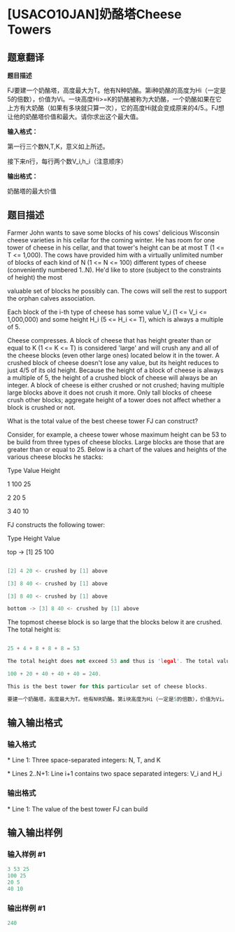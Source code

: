 # [USACO10JAN]奶酪塔Cheese Towers

## 题意翻译

**题目描述**

FJ要建一个奶酪塔，高度最大为T。他有N种奶酪。第i种奶酪的高度为Hi（一定是5的倍数），价值为Vi。一块高度Hi>=K的奶酪被称为大奶酪，一个奶酪如果在它上方有大奶酪（如果有多块就只算一次），它的高度Hi就会变成原来的4/5.。FJ想让他的奶酪塔价值和最大。请你求出这个最大值。

**输入格式：**

第一行三个数N,T,K，意义如上所述。

接下来n行，每行两个数V_i,h_i（注意顺序）

**输出格式：**

奶酪塔的最大价值

## 题目描述

Farmer John wants to save some blocks of his cows' delicious Wisconsin cheese varieties in his cellar for the coming winter. He has room for one tower of cheese in his cellar, and that tower's height can be at most T (1 <= T <= 1,000). The cows have provided him with a virtually unlimited number of blocks of each kind of N (1 <= N <= 100) different types of cheese (conveniently numbered 1..N). He'd like to store (subject to the constraints of height) the most

valuable set of blocks he possibly can. The cows will sell the rest to support the orphan calves association.

Each block of the i-th type of cheese has some value V\_i (1 <= V\_i <= 1,000,000) and some height H\_i (5 <= H\_i <= T), which is always a multiple of 5.

Cheese compresses. A block of cheese that has height greater than or equal to K (1 <= K <= T) is considered 'large' and will crush any and all of the cheese blocks (even other large ones) located below it in the tower. A crushed block of cheese doesn't lose any value, but its height reduces to just 4/5 of its old height. Because the height of a block of cheese is always a multiple of 5, the height of a crushed block of cheese will always be an integer. A block of cheese is either crushed or not crushed; having multiple large blocks above it does not crush it more. Only tall blocks of cheese crush other blocks; aggregate height of a tower does not affect whether a block is crushed or not.

What is the total value of the best cheese tower FJ can construct?

Consider, for example, a cheese tower whose maximum height can be 53 to be build from three types of cheese blocks. Large blocks are those that are greater than or equal to 25. Below is a chart of the values and heights of the various cheese blocks he stacks:

Type Value Height

1 100 25

2 20 5

3 40 10

FJ constructs the following tower:

Type Height Value

top -> [1] 25 100

```cpp

[2] 4 20 <- crushed by [1] above

[3] 8 40 <- crushed by [1] above

[3] 8 40 <- crushed by [1] above

bottom -> [3] 8 40 <- crushed by [1] above

```

The topmost cheese block is so large that the blocks below it are crushed. The total height is:

```cpp

25 + 4 + 8 + 8 + 8 = 53

The total height does not exceed 53 and thus is 'legal'. The total value is:

100 + 20 + 40 + 40 + 40 = 240.

This is the best tower for this particular set of cheese blocks.

要建一个奶酪塔，高度最大为T。他有N块奶酪。第i块高度为Hi（一定是5的倍数），价值为Vi。一块高度>=K的奶酪被称为大奶酪，一个奶酪如果在它上方有大奶酪（多块只算一次），它的高度就会变成原来的4/5.。 很显然John想让他的奶酪他价值和最大。求这个最大值。

```

## 输入输出格式

### 输入格式

\* Line 1: Three space-separated integers: N, T, and K

\* Lines 2..N+1: Line i+1 contains two space separated integers: V\_i and H\_i

### 输出格式

\* Line 1: The value of the best tower FJ can build

## 输入输出样例

### 输入样例 #1

```cpp
3 53 25 
100 25 
20 5 
40 10 

```
### 输出样例 #1

```cpp
240 

```
